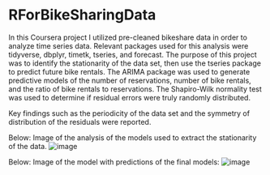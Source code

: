 # RForBikeSharingData

In this Coursera project I utilized pre-cleaned bikeshare data in order to analyze time series data. Relevant packages used for this analysis were tidyverse, dbplyr, timetk, tseries, and forecast.  The purpose of this project was to identify the stationarity of the data set, then use the tseries package to predict future bike rentals.  The ARIMA package was used to generate predictive models of the number of reservations, number of bike rentals, and the ratio of bike rentals to reservations.  The Shapiro-Wilk normality test was used to determine if residual errors were truly randomly distributed.

Key findings such as the periodicity of the data set and the symmetry of distribution of the residuals were reported.

Below: Image of the analysis of the models used to extract the stationarity of the data.
![image](https://github.com/smstewart1/RForBikeSharingData/assets/107202785/463a2c7e-6669-48f5-92e5-65d4a724612c)

Below: Image of the model with predictions of the final models:
![image](https://github.com/smstewart1/RForBikeSharingData/assets/107202785/1dfda578-6840-4005-82d2-9afd216d55d6)

